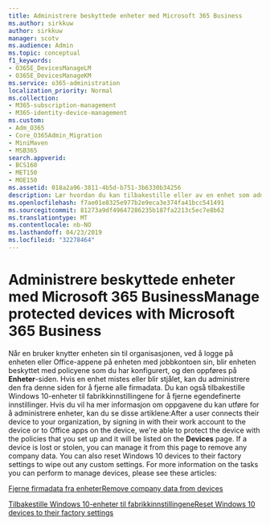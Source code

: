 ```yaml
---
title: Administrere beskyttede enheter med Microsoft 365 Business
ms.author: sirkkuw
author: sirkkuw
manager: scotv
ms.audience: Admin
ms.topic: conceptual
f1_keywords:
- O365E_DevicesManageLM
- O365E_DevicesManageKM
ms.service: o365-administration
localization_priority: Normal
ms.collection:
- M365-subscription-management
- M365-identity-device-management
ms.custom:
- Adm_O365
- Core_O365Admin_Migration
- MiniMaven
- MSB365
search.appverid:
- BCS160
- MET150
- MOE150
ms.assetid: 018a2a96-3811-4b5d-b751-3b6330b34256
description: Lær hvordan du kan tilbakestille eller av en enhet som administreres gjennom beskyttelse policyer.
ms.openlocfilehash: f7ae01e8325e977b2e9eca3e374fa41bcc541491
ms.sourcegitcommit: 81273a9df49647286235b187fa2213c5ec7e8b62
ms.translationtype: MT
ms.contentlocale: nb-NO
ms.lasthandoff: 04/23/2019
ms.locfileid: "32278464"
---
```

# <a name="manage-protected-devices-with-microsoft-365-business"></a><span data-ttu-id="e5f03-103">Administrere beskyttede enheter med Microsoft 365 Business</span><span class="sxs-lookup"><span data-stu-id="e5f03-103">Manage protected devices with Microsoft 365 Business</span></span>

<span data-ttu-id="e5f03-p101">Når en bruker knytter enheten sin til organisasjonen, ved å logge på enheten eller Office-appene på enheten med jobbkontoen sin, blir enheten beskyttet med policyene som du har konfigurert, og den oppføres på **Enheter**-siden. Hvis en enhet mistes eller blir stjålet, kan du administrere den fra denne siden for å fjerne alle firmadata. Du kan også tilbakestille Windows 10-enheter til fabrikkinnstillingene for å fjerne egendefinerte innstillinger. Hvis du vil ha mer informasjon om oppgavene du kan utføre for å administrere enheter, kan du se disse artiklene:</span><span class="sxs-lookup"><span data-stu-id="e5f03-p101">After a user connects their device to your organization, by signing in with their work account to the device or to Office apps on the device, we're able to protect the device with the policies that you set up and it will be listed on the **Devices** page. If a device is lost or stolen, you can manage it from this page to remove any company data. You can also reset Windows 10 devices to their factory settings to wipe out any custom settings. For more information on the tasks you can perform to manage devices, please see these articles:</span></span> 
  
[<span data-ttu-id="e5f03-108">Fjerne firmadata fra enheter</span><span class="sxs-lookup"><span data-stu-id="e5f03-108">Remove company data from devices</span></span>](remove-company-data.md)
  
[<span data-ttu-id="e5f03-109">Tilbakestille Windows 10-enheter til fabrikkinnstillingene</span><span class="sxs-lookup"><span data-stu-id="e5f03-109">Reset Windows 10 devices to their factory settings</span></span>](reset-devices-to-factory-settings.md)
  

